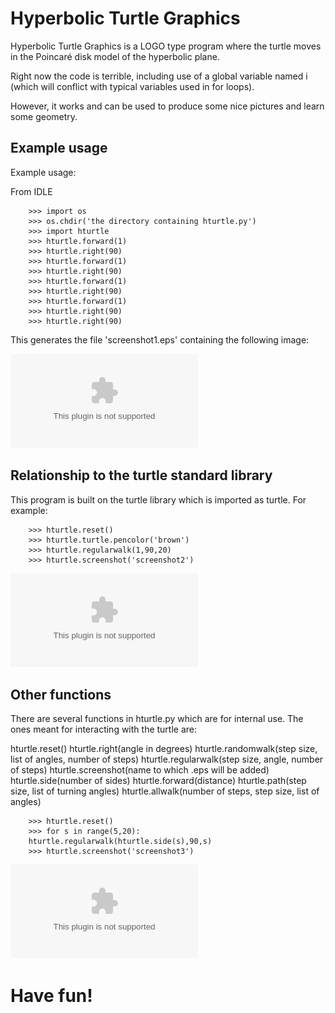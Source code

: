 # Hyperbolic Turtle Graphics

Hyperbolic Turtle Graphics is a LOGO type program where the turtle moves in the Poincaré disk model of the hyperbolic plane.

Right now the code is terrible, including use of a global variable named i (which will conflict with typical variables used in for loops).   

However, it works and can be used to produce some nice pictures and learn some geometry.

## Example usage

 Example usage:

 From IDLE

        >>> import os
        >>> os.chdir('the directory containing hturtle.py')
        >>> import hturtle
        >>> hturtle.forward(1)
        >>> hturtle.right(90)
        >>> hturtle.forward(1)
        >>> hturtle.right(90)
        >>> hturtle.forward(1)
        >>> hturtle.right(90)
        >>> hturtle.forward(1)
        >>> hturtle.right(90)
        >>> hturtle.right(90)


 This generates the file 'screenshot1.eps' containing the following image:

 ![screenshot1.eps](/screenshot1.eps)

## Relationship to the turtle standard library

 This program is built on the turtle library which is imported as turtle.  For example:

        >>> hturtle.reset()
        >>> hturtle.turtle.pencolor('brown')
        >>> hturtle.regularwalk(1,90,20)
        >>> hturtle.screenshot('screenshot2')

 ![screenshot2.eps](/screenshot2.eps)

## Other functions

 There are several functions in hturtle.py which are for internal use.  The ones meant for interacting with the turtle are:

 hturtle.reset()
 hturtle.right(angle in degrees)
 hturtle.randomwalk(step size, list of angles, number of steps)
 hturtle.regularwalk(step size, angle, number of steps)
 hturtle.screenshot(name to which .eps will be added)
 hturtle.side(number of sides)
 hturtle.forward(distance)
 hturtle.path(step size, list of turning angles)
 hturtle.allwalk(number of steps, step size, list of angles)

        >>> hturtle.reset()
        >>> for s in range(5,20):
		hturtle.regularwalk(hturtle.side(s),90,s)
        >>> hturtle.screenshot('screenshot3')

 ![screenshot3.eps](/screenshot3.eps)

# Have fun!

